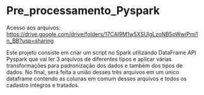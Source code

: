 # Pre_processamento_Pyspark

Acesso aos arquivos: https://drive.google.com/drive/folders/17CAl9M1w5XSUlgLzoNB5pWwiPmi1n_BB?usp=sharing

Este projeto consiste em criar um script no Spark utilizando DataFrame API Pyspark que vai ler 3 arquivos de diferentes tipos e aplicar várias transformações para padronização dos dados e também dos tipos de dados. No final, será feita a união desses três arquivos em um único dataframe contendo as colunas em comum desses arquivos e todos os cadastro íntegros e tratados.

 
